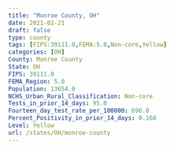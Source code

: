 ```yaml
---
title: "Monroe County, OH"
date: 2021-02-21
draft: false
type: county
tags: [FIPS:39111.0,FEMA:5.0,Non-core,Yellow]
categories: [OH]
County: Monroe County
State: OH
FIPS: 39111.0
FEMA_Region: 5.0
Population: 13654.0
NCHS_Urban_Rural_Classification: Non-core
Tests_in_prior_14_days: 95.0
Fourteen_day_test_rate_per_100000: 696.0
Percent_Positivity_in_prior_14_days: 0.168
Level: Yellow
url: /states/OH/monroe-county
---
```



